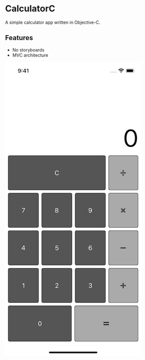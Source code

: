 # CalculatorC

A simple calculator app written in Objective-C.

## Features
* No storyboards
* MVC architecture


![screenshot](img/screenshot.png)


